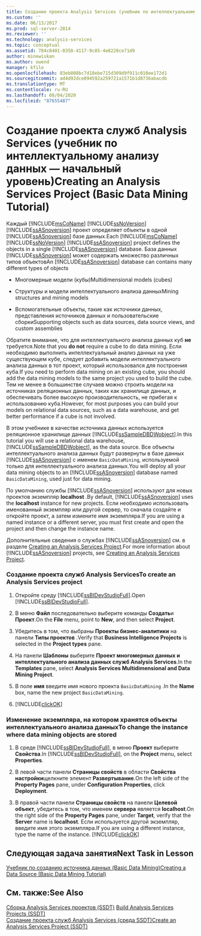 ```yaml
---
title: Создание проекта Analysis Services (учебник по интеллектуальному анализу данных — базовый) | Документация Майкрософт
ms.custom: ''
ms.date: 06/13/2017
ms.prod: sql-server-2014
ms.reviewer: ''
ms.technology: analysis-services
ms.topic: conceptual
ms.assetid: 784c0401-0358-4117-9c85-4e8220ce71d9
author: minewiskan
ms.author: owend
manager: kfile
ms.openlocfilehash: 83eb808bc7d18ebe715d309d9f911c010ee172d1
ms.sourcegitcommit: ad4d92dce894592a259721a1571b1d8736abacdb
ms.translationtype: MT
ms.contentlocale: ru-RU
ms.lasthandoff: 08/04/2020
ms.locfileid: "87655487"
---
```

# <a name="creating-an-analysis-services-project-basic-data-mining-tutorial"></a><span data-ttu-id="20f47-102">Создание проекта служб Analysis Services (учебник по интеллектуальному анализу данных — начальный уровень)</span><span class="sxs-lookup"><span data-stu-id="20f47-102">Creating an Analysis Services Project (Basic Data Mining Tutorial)</span></span>
  <span data-ttu-id="20f47-103">Каждый [!INCLUDE[msCoName](../includes/msconame-md.md)] [!INCLUDE[ssNoVersion](../includes/ssnoversion-md.md)] [!INCLUDE[ssASnoversion](../includes/ssasnoversion-md.md)] проект определяет объекты в одной [!INCLUDE[ssASnoversion](../includes/ssasnoversion-md.md)] базе данных.</span><span class="sxs-lookup"><span data-stu-id="20f47-103">Each [!INCLUDE[msCoName](../includes/msconame-md.md)] [!INCLUDE[ssNoVersion](../includes/ssnoversion-md.md)] [!INCLUDE[ssASnoversion](../includes/ssasnoversion-md.md)] project defines the objects in a single [!INCLUDE[ssASnoversion](../includes/ssasnoversion-md.md)] database.</span></span> <span data-ttu-id="20f47-104">База данных [!INCLUDE[ssASnoversion](../includes/ssasnoversion-md.md)] может содержать множество различных типов объектов</span><span class="sxs-lookup"><span data-stu-id="20f47-104">An [!INCLUDE[ssASnoversion](../includes/ssasnoversion-md.md)] database can contains many different types of objects</span></span>  
  
-   <span data-ttu-id="20f47-105">Многомерные модели (кубы)</span><span class="sxs-lookup"><span data-stu-id="20f47-105">Multidimensional models (cubes)</span></span>  
  
-   <span data-ttu-id="20f47-106">Структуры и модели интеллектуального анализа данных</span><span class="sxs-lookup"><span data-stu-id="20f47-106">Mining structures and mining models</span></span>  
  
-   <span data-ttu-id="20f47-107">Вспомогательные объекты, такие как источники данных, представления источников данных и пользовательские сборки</span><span class="sxs-lookup"><span data-stu-id="20f47-107">Supporting objects such as data sources, data source views, and custom assemblies</span></span>  
  
 <span data-ttu-id="20f47-108">Обратите внимание, что для интеллектуального анализа данных куб **не** требуется.</span><span class="sxs-lookup"><span data-stu-id="20f47-108">Note that you **do not** require a cube to do data mining.</span></span> <span data-ttu-id="20f47-109">Если необходимо выполнить интеллектуальный анализ данных на уже существующем кубе, следует добавить модели интеллектуального анализа данных в тот проект, который использовался для построения куба.</span><span class="sxs-lookup"><span data-stu-id="20f47-109">If you need to perform data mining on an existing cube, you should add the data mining models to the same project you used to build the cube.</span></span> <span data-ttu-id="20f47-110">Тем не менее в большинстве случаев можно строить модели на источниках реляционных данных, таких как хранилище данных, и обеспечивать более высокую производительность, не прибегая к использованию куба.</span><span class="sxs-lookup"><span data-stu-id="20f47-110">However, for most purposes you can build your models on relational data sources, such as a data warehouse, and get better performance if a cube is not involved.</span></span>  
  
 <span data-ttu-id="20f47-111">В этом учебнике в качестве источника данных используется реляционное хранилище данных [!INCLUDE[ssSampleDBDWobject](../includes/sssampledbdwobject-md.md)].</span><span class="sxs-lookup"><span data-stu-id="20f47-111">In this tutorial you will use a relational data warehouse, [!INCLUDE[ssSampleDBDWobject](../includes/sssampledbdwobject-md.md)], as the data source.</span></span> <span data-ttu-id="20f47-112">Все объекты интеллектуального анализа данных будут развернуты в базе данных [!INCLUDE[ssASnoversion](../includes/ssasnoversion-md.md)] с именем `BasicDataMining`, используемой только для интеллектуального анализа данных.</span><span class="sxs-lookup"><span data-stu-id="20f47-112">You will deploy all your data mining objects to an [!INCLUDE[ssASnoversion](../includes/ssasnoversion-md.md)] database named `BasicDataMining`, used just for data mining.</span></span>  
  
 <span data-ttu-id="20f47-113">По умолчанию службы [!INCLUDE[ssASnoversion](../includes/ssasnoversion-md.md)] используют для новых проектов экземпляр **localhost** .</span><span class="sxs-lookup"><span data-stu-id="20f47-113">By default, [!INCLUDE[ssASnoversion](../includes/ssasnoversion-md.md)] uses the **localhost** instance for new projects.</span></span> <span data-ttu-id="20f47-114">Если необходимо использовать именованный экземпляр или другой сервер, то сначала создайте и откройте проект, а затем измените имя экземпляра.</span><span class="sxs-lookup"><span data-stu-id="20f47-114">If you are using a named instance or a different server, you must first create and open the project and then change the instance name.</span></span>  
  
 <span data-ttu-id="20f47-115">Дополнительные сведения о службах [!INCLUDE[ssASnoversion](../includes/ssasnoversion-md.md)] см. в разделе [Creating an Analysis Services Project](../analysis-services/lesson-1-1-creating-an-analysis-services-project.md).</span><span class="sxs-lookup"><span data-stu-id="20f47-115">For more information about [!INCLUDE[ssASnoversion](../includes/ssasnoversion-md.md)] projects, see [Creating an Analysis Services Project](../analysis-services/lesson-1-1-creating-an-analysis-services-project.md).</span></span>  
  
### <a name="to-create-an-analysis-services-project"></a><span data-ttu-id="20f47-116">Создание проекта служб Analysis Services</span><span class="sxs-lookup"><span data-stu-id="20f47-116">To create an Analysis Services project</span></span>  
  
1.  <span data-ttu-id="20f47-117">Откройте среду [!INCLUDE[ssBIDevStudioFull](../includes/ssbidevstudiofull-md.md)].</span><span class="sxs-lookup"><span data-stu-id="20f47-117">Open [!INCLUDE[ssBIDevStudioFull](../includes/ssbidevstudiofull-md.md)].</span></span>  
  
2.  <span data-ttu-id="20f47-118">В меню **Файл** последовательно выберите команды **Создать**и **Проект**.</span><span class="sxs-lookup"><span data-stu-id="20f47-118">On the **File** menu, point to **New**, and then select **Project**.</span></span>  
  
3.  <span data-ttu-id="20f47-119">Убедитесь в том, что выбраны **Проекты бизнес-аналитики** на панели **Типы проектов** .</span><span class="sxs-lookup"><span data-stu-id="20f47-119">Verify that **Business Intelligence Projects** is selected in the **Project types** pane.</span></span>  
  
4.  <span data-ttu-id="20f47-120">На панели **Шаблоны** выберите **Проект многомерных данных и интеллектуального анализа данных служб Analysis Services**.</span><span class="sxs-lookup"><span data-stu-id="20f47-120">In the **Templates** pane, select **Analysis Services Multidimensional and Data Mining Project**.</span></span>  
  
5.  <span data-ttu-id="20f47-121">В поле **имя** введите имя нового проекта `BasicDataMining` .</span><span class="sxs-lookup"><span data-stu-id="20f47-121">In the **Name** box, name the new project `BasicDataMining`.</span></span>  
  
6.  [!INCLUDE[clickOK](../includes/clickok-md.md)]  
  
### <a name="to-change-the-instance-where-data-mining-objects-are-stored"></a><span data-ttu-id="20f47-122">Изменение экземпляра, на котором хранятся объекты интеллектуального анализа данных</span><span class="sxs-lookup"><span data-stu-id="20f47-122">To change the instance where data mining objects are stored</span></span>  
  
1.  <span data-ttu-id="20f47-123">В среде [!INCLUDE[ssBIDevStudioFull](../includes/ssbidevstudiofull-md.md)], в меню **Проект** выберите **Свойства**.</span><span class="sxs-lookup"><span data-stu-id="20f47-123">In [!INCLUDE[ssBIDevStudioFull](../includes/ssbidevstudiofull-md.md)], on the **Project** menu, select **Properties**.</span></span>  
  
2.  <span data-ttu-id="20f47-124">В левой части панели **Страницы свойств** в области **Свойства настройки**щелкните элемент **Развертывание**.</span><span class="sxs-lookup"><span data-stu-id="20f47-124">On the left side of the **Property Pages** pane, under **Configuration Properties**, click **Deployment**.</span></span>  
  
3.  <span data-ttu-id="20f47-125">В правой части панели **Страницы свойств** на панели **Целевой объект**, убедитесь в том, что именем **сервера** является **localhost**.</span><span class="sxs-lookup"><span data-stu-id="20f47-125">On the right side of the **Property Pages** pane, under **Target**, verify that the **Server** name is **localhost**.</span></span> <span data-ttu-id="20f47-126">Если используется другой экземпляр, введите имя этого экземпляра.</span><span class="sxs-lookup"><span data-stu-id="20f47-126">If you are using a different instance, type the name of the instance.</span></span> [!INCLUDE[clickOK](../includes/clickok-md.md)]  
  
## <a name="next-task-in-lesson"></a><span data-ttu-id="20f47-127">Следующая задача занятия</span><span class="sxs-lookup"><span data-stu-id="20f47-127">Next Task in Lesson</span></span>  
 [<span data-ttu-id="20f47-128">Учебник по созданию источника данных &#40;Basic Data Mining&#41;</span><span class="sxs-lookup"><span data-stu-id="20f47-128">Creating a Data Source &#40;Basic Data Mining Tutorial&#41;</span></span>](../../2014/tutorials/creating-a-data-source-basic-data-mining-tutorial.md)  
  
## <a name="see-also"></a><span data-ttu-id="20f47-129">См. также:</span><span class="sxs-lookup"><span data-stu-id="20f47-129">See Also</span></span>  
 <span data-ttu-id="20f47-130">[Сборка Analysis Services проектов &#40;SSDT&#41;](https://docs.microsoft.com/analysis-services/multidimensional-models/build-analysis-services-projects-ssdt) </span><span class="sxs-lookup"><span data-stu-id="20f47-130">[Build Analysis Services Projects &#40;SSDT&#41;](https://docs.microsoft.com/analysis-services/multidimensional-models/build-analysis-services-projects-ssdt) </span></span>  
 [<span data-ttu-id="20f47-131">Создание проекта служб Analysis Services (среда SSDT)</span><span class="sxs-lookup"><span data-stu-id="20f47-131">Create an Analysis Services Project &#40;SSDT&#41;</span></span>](https://docs.microsoft.com/analysis-services/multidimensional-models/create-an-analysis-services-project-ssdt)  
  
  
